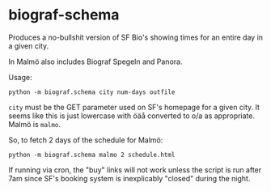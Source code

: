 # biograf-schema

Produces a no-bullshit version of SF Bio's showing times for an entire day in a given city.

In Malmö also includes Biograf Spegeln and Panora.

Usage:

```
python -m biograf.schema city num-days outfile
```

`city` must be the GET parameter used on SF's homepage for a given city. It seems like this is just lowercase with öäå converted to o/a as appropriate. Malmö is `malmo`.

So, to fetch 2 days of the schedule for Malmö:

```
python -m biograf.schema malmo 2 schedule.html
```

If running via cron, the "buy" links will not work unless the script is run after 7am since 
SF's booking system is inexplicably "closed" during the night.

